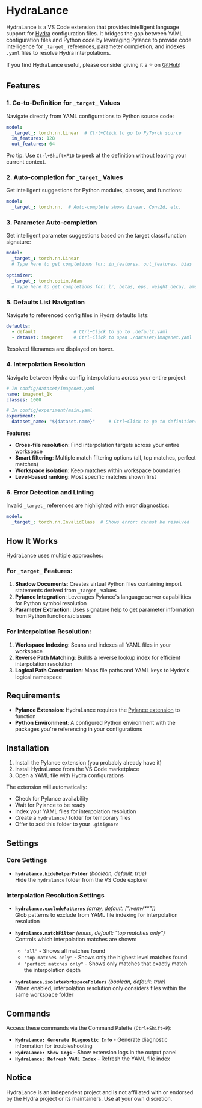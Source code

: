 # HydraLance

HydraLance is a VS Code extension that provides intelligent language support for [Hydra](https://hydra.cc/) configuration files. It bridges the gap between YAML configuration files and Python code by leveraging Pylance to provide code intelligence for `_target_` references, parameter completion, and indexes `.yaml` files to resolve Hydra interpolations.

If you find HydraLance useful, please consider giving it a ⭐ on [GitHub](https://github.com/sciai-lab/hydralance)!

## Features

### 1. Go-to-Definition for `_target_` Values
Navigate directly from YAML configurations to Python source code:

```yaml
model:
  _target_: torch.nn.Linear  # Ctrl+Click to go to PyTorch source
  in_features: 128
  out_features: 64
```

Pro tip: Use `Ctrl+Shift+F10` to peek at the definition without leaving your current context.

### 2. Auto-completion for `_target_` Values
Get intelligent suggestions for Python modules, classes, and functions:

```yaml
model:
  _target_: torch.nn.  # Auto-complete shows Linear, Conv2d, etc.
```

### 3. Parameter Auto-completion
Get intelligent parameter suggestions based on the target class/function signature:

```yaml
model:
  _target_: torch.nn.Linear
  # Type here to get completions for: in_features, out_features, bias
  
optimizer:
  _target_: torch.optim.Adam
  # Type here to get completions for: lr, betas, eps, weight_decay, amsgrad, ...
```

### 5. Defaults List Navigation
Navigate to referenced config files in Hydra defaults lists:

```yaml
defaults:
  - default              # Ctrl+Click to go to .default.yaml
  - dataset: imagenet    # Ctrl+Click to open ./dataset/imagenet.yaml
```

Resolved filenames are displayed on hover.

### 4. Interpolation Resolution
Navigate between Hydra config interpolations across your entire project:

```yaml
# In config/dataset/imagenet.yaml
name: imagenet_1k
classes: 1000

# In config/experiment/main.yaml  
experiment:
  dataset_name: "${dataset.name}"     # Ctrl+Click to go to definition(s)
```

**Features:**
- **Cross-file resolution**: Find interpolation targets across your entire workspace
- **Smart filtering**: Multiple match filtering options (all, top matches, perfect matches)
- **Workspace isolation**: Keep matches within workspace boundaries
- **Level-based ranking**: Most specific matches shown first

### 6. Error Detection and Linting
Invalid `_target_` references are highlighted with error diagnostics:

```yaml
model:
  _target_: torch.nn.InvalidClass  # Shows error: cannot be resolved
```

## How It Works

HydraLance uses multiple approaches:

### For `_target_` Features:
1. **Shadow Documents**: Creates virtual Python files containing import statements derived from `_target_` values
2. **Pylance Integration**: Leverages Pylance's language server capabilities for Python symbol resolution
3. **Parameter Extraction**: Uses signature help to get parameter information from Python functions/classes

### For Interpolation Resolution:
1. **Workspace Indexing**: Scans and indexes all YAML files in your workspace
2. **Reverse Path Matching**: Builds a reverse lookup index for efficient interpolation resolution
3. **Logical Path Construction**: Maps file paths and YAML keys to Hydra's logical namespace

## Requirements

- **Pylance Extension**: HydraLance requires the [Pylance extension](https://marketplace.visualstudio.com/items?itemName=ms-python.vscode-pylance) to function
- **Python Environment**: A configured Python environment with the packages you're referencing in your configurations

## Installation

1. Install the Pylance extension (you probably already have it)
2. Install HydraLance from the VS Code marketplace
3. Open a YAML file with Hydra configurations

The extension will automatically:
- Check for Pylance availability
- Wait for Pylance to be ready
- Index your YAML files for interpolation resolution
- Create a `hydralance/` folder for temporary files
- Offer to add this folder to your `.gitignore`

## Settings

### Core Settings
* **`hydralance.hideHelperFolder`** *(boolean, default: true)*  
  Hide the `hydralance` folder from the VS Code explorer

### Interpolation Resolution Settings  
* **`hydralance.excludePatterns`** *(array, default: [".venv/**"])*  
  Glob patterns to exclude from YAML file indexing for interpolation resolution

* **`hydralance.matchFilter`** *(enum, default: "top matches only")*  
  Controls which interpolation matches are shown:
  - `"all"` - Shows all matches found
  - `"top matches only"` - Shows only the highest level matches found
  - `"perfect matches only"` - Shows only matches that exactly match the interpolation depth

* **`hydralance.isolateWorkspaceFolders`** *(boolean, default: true)*  
  When enabled, interpolation resolution only considers files within the same workspace folder

## Commands

Access these commands via the Command Palette (`Ctrl+Shift+P`):

* **`HydraLance: Generate Diagnostic Info`** - Generate diagnostic information for troubleshooting
* **`HydraLance: Show Logs`** - Show extension logs in the output panel  
* **`HydraLance: Refresh YAML Index`** - Refresh the YAML file index

## Notice

HydraLance is an independent project and is not affiliated with or endorsed by the Hydra project or its maintainers. Use at your own discretion.

